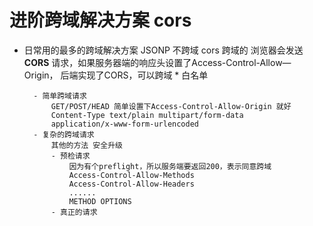 # 进阶跨域解决方案 cors

- 日常用的最多的跨域解决方案
        JSONP 不跨域
        cors 跨域的 
        浏览器会发送**CORS** 请求，如果服务器端的响应头设置了Access-Control-Allow—Origin，
        后端实现了CORS，可以跨域
        *
        白名单

        - 简单跨域请求
            GET/POST/HEAD 简单设置下Access-Control-Allow-Origin 就好
            Content-Type text/plain multipart/form-data
            application/x-www-form-urlencoded
        - 复杂的跨域请求
            其他的方法 安全升级
            - 预检请求
                因为有个preflight，所以服务端要返回200，表示同意跨域
                Access-Control-Allow-Methods
                Access-Control-Allow-Headers
                ......
                METHOD OPTIONS
            - 真正的请求




















